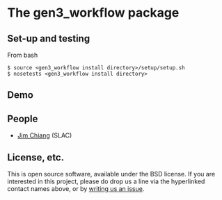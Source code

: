 # The gen3_workflow package

## Set-up and testing
From bash
```
$ source <gen3_workflow install directory>/setup/setup.sh
$ nosetests <gen3_workflow install directory>
```

## Demo

## People
* [Jim Chiang](https://github.com/DarkEnergyScienceCollaboration/gen3_workflow/issues/new?body=@jchiang87) (SLAC)

## License, etc.

This is open source software, available under the BSD license. If you are interested in this project, please do drop us a line via the hyperlinked contact names above, or by [writing us an issue](https://github.com/DarkEnergyScienceCollaboration/gen3_workflow/issues/new).
